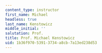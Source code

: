 ```yaml
---
content_type: instructor
first_name: Michael
headless: true
last_name: Kenstowicz
middle_initial: ''
salutation: Prof.
title: Prof. Michael Kenstowicz
uid: 1b36f970-5391-3734-a8cb-7a13ed238d53
---
```

